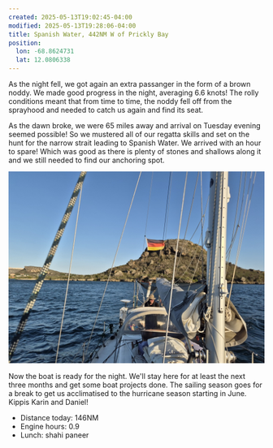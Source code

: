 ```yaml
---
created: 2025-05-13T19:02:45-04:00
modified: 2025-05-13T19:28:06-04:00
title: Spanish Water, 442NM W of Prickly Bay
position:
  lon: -68.8624731
  lat: 12.0806338
---
```


As the night fell, we got again an extra passanger in the form of a brown noddy. We made good progress in the night, averaging 6.6 knots! The rolly conditions meant that from time to time, the noddy fell off from the sprayhood and needed to catch us again and find its seat.

As the dawn broke, we were 65 miles away and arrival on Tuesday evening seemed possible! So we mustered all of our regatta skills and set on the hunt for the narrow strait leading to Spanish Water. We arrived with an hour to spare! Which was good as there is plenty of stones and shallows along it and we still needed to find our anchoring spot. 

![Image](../2025/cad225f766135e2a0bb37baf649befff.jpg) 

Now the boat is ready for the night. We'll stay here for at least the next three months and get some boat projects done. The sailing season goes for a break to get us acclimatised to the hurricane season starting in June. Kippis Karin and Daniel!

* Distance today: 146NM
* Engine hours: 0.9
* Lunch: shahi paneer
